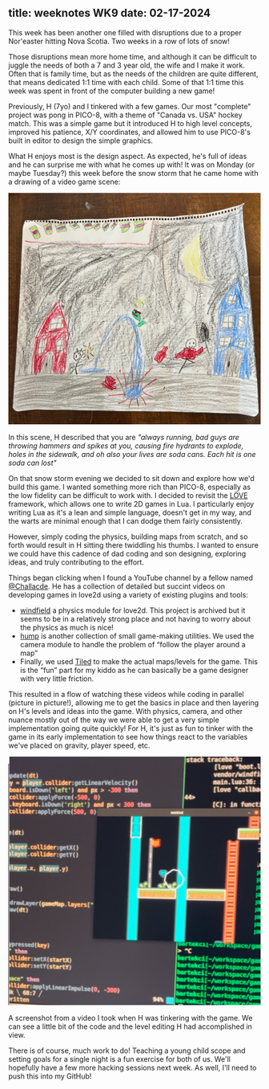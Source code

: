 title: weeknotes WK9
date: 02-17-2024
---

This week has been another one filled with disruptions due to a proper Nor'easter hitting Nova Scotia. Two weeks in a row of lots of snow!

Those disruptions mean more home time, and although it can be difficult to juggle the needs of both a 7 and 3 year old, the wife and I make it work. Often that is family time, but as the needs of the children are quite different, that means dedicated 1:1 time with each child. Some of that 1:1 time this week was spent in front of the computer building a new game!

Previously, H (7yo) and I tinkered with a few games. Our most "complete" project was pong in PICO-8, with a theme of "Canada vs. USA" hockey match. This was a simple game but it introduced H to high level concepts, improved his patience, X/Y coordinates, and allowed him to use PICO-8's built in editor to design the simple graphics.

What H enjoys most is the design aspect. As expected, he's full of ideas and he can surprise me with what he comes up with! It was on Monday (or maybe Tuesday?) this week before the snow storm that he came home with a drawing of a video game scene:

![H's Endless Runner Concept](/static/weeknotes/henry-endlessrunner.png)

In this scene, H described that you are _"always running, bad guys are throwing hammers and spikes at you, causing fire hydrants to explode, holes in the sidewalk, and oh also your lives are soda cans. Each hit is one soda can lost"_

On that snow storm evening we decided to sit down and explore how we'd build this game. I wanted something more rich than PICO-8, especially as the low fidelity can be difficult to work with. I decided to revisit the [LÖVE](https://love2d.org) framework, which allows one to write 2D games in Lua. I particularly enjoy writing Lua as it's a lean and simple language, doesn't get in my way, and the warts are minimal enough that I can dodge them fairly consistently.

However, simply coding the physics, building maps from scratch, and so forth would result in H sitting there twiddling his thumbs. I wanted to ensure we could have this cadence of dad coding and son designing, exploring ideas, and truly contributing to the effort.

Things began clicking when I found a YouTube channel by a fellow named [@Challacde](https://www.youtube.com/@Challacade). He has a collection of detailed but succint videos on developing games in love2d using a variety of existing plugins and tools:

* [windfield](https://github.com/a327ex/windfield) a physics module for love2d. This project is archived but it seems to be in a relatively strong place and not having to worry about the physics as much is nice!
* [hump](https://github.com/vrld/hump) is another collection of small game-making utilities. We used the camera module to handle the problem of “follow the player around a map”
* Finally, we used [Tiled](https://www.mapeditor.org) to make the actual maps/levels for the game. This is the “fun” part for my kiddo as he can basically be a game designer with very little friction.

This resulted in a flow of watching these videos while coding in parallel (picture in picture!), allowing me to get the basics in place and then layering on H's levels and ideas into the game. With physics, camera, and other nuance mostly out of the way we were able to get a very simple implementation going quite quickly! For H, it's just as fun to tinker with the game in its early implementation to see how things react to the variables we've placed on gravity, player speed, etc.

![H testing our early game](/static/weeknotes/henry-endlessrunner-test.png)

A screenshot from a video I took when H was tinkering with the game. We can see a little bit of the code and the level editing H had accomplished in view.

There is of course, much work to do! Teaching a young child scope and setting goals for a single night is a fun exercise for both of us. We'll hopefully have a few more hacking sessions next week. As well, I'll need to push this into my GitHub!

